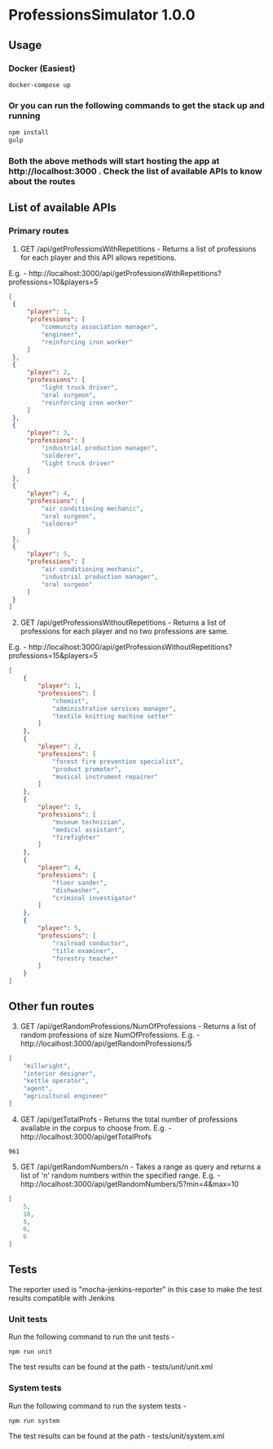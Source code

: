 # ProfessionsSimulator 1.0.0

## Usage
### Docker (Easiest)
```docker
docker-compose up
```
### Or you can run the following commands to get the stack up and running

```javascript
npm install
gulp
```
### Both the above methods will start hosting the app at http://localhost:3000 . Check the list of available APIs to know about the routes

## List of available APIs

### Primary routes
1. GET /api/getProfessionsWithRepetitions - Returns a list of professions for each player and this API allows repetitions.

E.g. -  http://localhost:3000/api/getProfessionsWithRepetitions?professions=10&players=5
   ```json
   [
    {
        "player": 1,
        "professions": [
            "community association manager",
            "engineer",
            "reinforcing iron worker"
        ]
    },
    {
        "player": 2,
        "professions": [
            "light truck driver",
            "oral surgeon",
            "reinforcing iron worker"
        ]
    },
    {
        "player": 3,
        "professions": [
            "industrial production manager",
            "solderer",
            "light truck driver"
        ]
    },
    {
        "player": 4,
        "professions": [
            "air conditioning mechanic",
            "oral surgeon",
            "solderer"
        ]
    },
    {
        "player": 5,
        "professions": [
            "air conditioning mechanic",
            "industrial production manager",
            "oral surgeon"
        ]
    }
]
   ```
2. GET /api/getProfessionsWithoutRepetitions - Returns a list of professions for each player and no two professions are same.

E.g. - http://localhost:3000/api/getProfessionsWithoutRepetitions?professions=15&players=5
```json
[
    {
        "player": 1,
        "professions": [
            "chemist",
            "administrative services manager",
            "textile knitting machine setter"
        ]
    },
    {
        "player": 2,
        "professions": [
            "forest fire prevention specialist",
            "product promoter",
            "musical instrument repairer"
        ]
    },
    {
        "player": 3,
        "professions": [
            "museum technician",
            "medical assistant",
            "firefighter"
        ]
    },
    {
        "player": 4,
        "professions": [
            "floor sander",
            "dishwasher",
            "criminal investigator"
        ]
    },
    {
        "player": 5,
        "professions": [
            "railroad conductor",
            "title examiner",
            "forestry teacher"
        ]
    }
]
```

## Other fun routes
3. GET /api/getRandomProfessions/NumOfProfessions - Returns a list of random professions of size NumOfProfessions.
E.g. - http://localhost:3000/api/getRandomProfessions/5
```json
[
    "millwright",
    "interior designer",
    "kettle operator",
    "agent",
    "agricultural engineer"
]
```

4. GET /api/getTotalProfs - Returns the total number of professions available in the corpus to choose from.
E.g. - http://localhost:3000/api/getTotalProfs
```
961
```

5. GET /api/getRandomNumbers/n - Takes a range as query and returns a list of 'n' random numbers within the specified range.
E.g. - http://localhost:3000/api/getRandomNumbers/5?min=4&max=10
```json
[
    5,
    10,
    5,
    6,
    6
]
```

## Tests

The reporter used is "mocha-jenkins-reporter" in this case to make the test results compatible with Jenkins
### Unit tests
Run the following command to run the unit tests - 
```
npm run unit
```
The test results can be found at the path - tests/unit/unit.xml
### System tests
Run the following command to run the system tests - 
```
npm run system
```
The test results can be found at the path - tests/unit/system.xml

